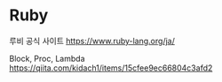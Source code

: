 # Ruby
루비 공식 사이트
https://www.ruby-lang.org/ja/

Block, Proc, Lambda
https://qiita.com/kidach1/items/15cfee9ec66804c3afd2
